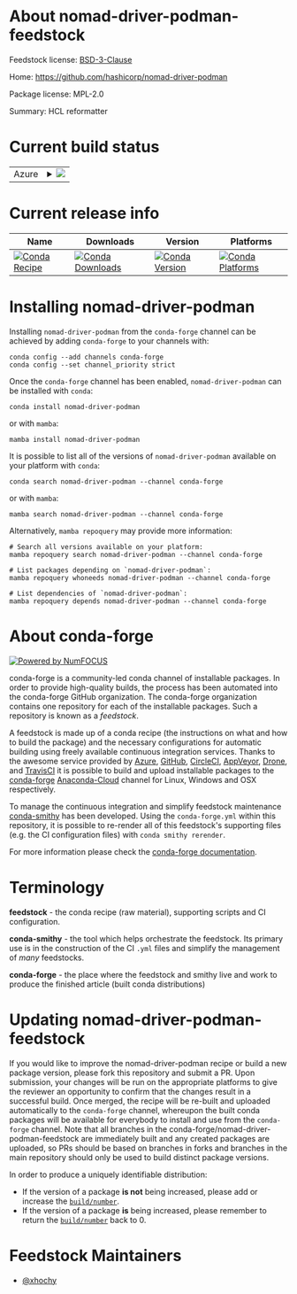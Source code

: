 About nomad-driver-podman-feedstock
===================================

Feedstock license: [BSD-3-Clause](https://github.com/conda-forge/nomad-driver-podman-feedstock/blob/main/LICENSE.txt)

Home: https://github.com/hashicorp/nomad-driver-podman

Package license: MPL-2.0

Summary: HCL reformatter

Current build status
====================


<table>
    
  <tr>
    <td>Azure</td>
    <td>
      <details>
        <summary>
          <a href="https://dev.azure.com/conda-forge/feedstock-builds/_build/latest?definitionId=19523&branchName=main">
            <img src="https://dev.azure.com/conda-forge/feedstock-builds/_apis/build/status/nomad-driver-podman-feedstock?branchName=main">
          </a>
        </summary>
        <table>
          <thead><tr><th>Variant</th><th>Status</th></tr></thead>
          <tbody><tr>
              <td>linux_64</td>
              <td>
                <a href="https://dev.azure.com/conda-forge/feedstock-builds/_build/latest?definitionId=19523&branchName=main">
                  <img src="https://dev.azure.com/conda-forge/feedstock-builds/_apis/build/status/nomad-driver-podman-feedstock?branchName=main&jobName=linux&configuration=linux%20linux_64_" alt="variant">
                </a>
              </td>
            </tr><tr>
              <td>linux_aarch64</td>
              <td>
                <a href="https://dev.azure.com/conda-forge/feedstock-builds/_build/latest?definitionId=19523&branchName=main">
                  <img src="https://dev.azure.com/conda-forge/feedstock-builds/_apis/build/status/nomad-driver-podman-feedstock?branchName=main&jobName=linux&configuration=linux%20linux_aarch64_" alt="variant">
                </a>
              </td>
            </tr><tr>
              <td>linux_ppc64le</td>
              <td>
                <a href="https://dev.azure.com/conda-forge/feedstock-builds/_build/latest?definitionId=19523&branchName=main">
                  <img src="https://dev.azure.com/conda-forge/feedstock-builds/_apis/build/status/nomad-driver-podman-feedstock?branchName=main&jobName=linux&configuration=linux%20linux_ppc64le_" alt="variant">
                </a>
              </td>
            </tr><tr>
              <td>osx_64</td>
              <td>
                <a href="https://dev.azure.com/conda-forge/feedstock-builds/_build/latest?definitionId=19523&branchName=main">
                  <img src="https://dev.azure.com/conda-forge/feedstock-builds/_apis/build/status/nomad-driver-podman-feedstock?branchName=main&jobName=osx&configuration=osx%20osx_64_" alt="variant">
                </a>
              </td>
            </tr><tr>
              <td>osx_arm64</td>
              <td>
                <a href="https://dev.azure.com/conda-forge/feedstock-builds/_build/latest?definitionId=19523&branchName=main">
                  <img src="https://dev.azure.com/conda-forge/feedstock-builds/_apis/build/status/nomad-driver-podman-feedstock?branchName=main&jobName=osx&configuration=osx%20osx_arm64_" alt="variant">
                </a>
              </td>
            </tr><tr>
              <td>win_64</td>
              <td>
                <a href="https://dev.azure.com/conda-forge/feedstock-builds/_build/latest?definitionId=19523&branchName=main">
                  <img src="https://dev.azure.com/conda-forge/feedstock-builds/_apis/build/status/nomad-driver-podman-feedstock?branchName=main&jobName=win&configuration=win%20win_64_" alt="variant">
                </a>
              </td>
            </tr>
          </tbody>
        </table>
      </details>
    </td>
  </tr>
</table>

Current release info
====================

| Name | Downloads | Version | Platforms |
| --- | --- | --- | --- |
| [![Conda Recipe](https://img.shields.io/badge/recipe-nomad--driver--podman-green.svg)](https://anaconda.org/conda-forge/nomad-driver-podman) | [![Conda Downloads](https://img.shields.io/conda/dn/conda-forge/nomad-driver-podman.svg)](https://anaconda.org/conda-forge/nomad-driver-podman) | [![Conda Version](https://img.shields.io/conda/vn/conda-forge/nomad-driver-podman.svg)](https://anaconda.org/conda-forge/nomad-driver-podman) | [![Conda Platforms](https://img.shields.io/conda/pn/conda-forge/nomad-driver-podman.svg)](https://anaconda.org/conda-forge/nomad-driver-podman) |

Installing nomad-driver-podman
==============================

Installing `nomad-driver-podman` from the `conda-forge` channel can be achieved by adding `conda-forge` to your channels with:

```
conda config --add channels conda-forge
conda config --set channel_priority strict
```

Once the `conda-forge` channel has been enabled, `nomad-driver-podman` can be installed with `conda`:

```
conda install nomad-driver-podman
```

or with `mamba`:

```
mamba install nomad-driver-podman
```

It is possible to list all of the versions of `nomad-driver-podman` available on your platform with `conda`:

```
conda search nomad-driver-podman --channel conda-forge
```

or with `mamba`:

```
mamba search nomad-driver-podman --channel conda-forge
```

Alternatively, `mamba repoquery` may provide more information:

```
# Search all versions available on your platform:
mamba repoquery search nomad-driver-podman --channel conda-forge

# List packages depending on `nomad-driver-podman`:
mamba repoquery whoneeds nomad-driver-podman --channel conda-forge

# List dependencies of `nomad-driver-podman`:
mamba repoquery depends nomad-driver-podman --channel conda-forge
```


About conda-forge
=================

[![Powered by
NumFOCUS](https://img.shields.io/badge/powered%20by-NumFOCUS-orange.svg?style=flat&colorA=E1523D&colorB=007D8A)](https://numfocus.org)

conda-forge is a community-led conda channel of installable packages.
In order to provide high-quality builds, the process has been automated into the
conda-forge GitHub organization. The conda-forge organization contains one repository
for each of the installable packages. Such a repository is known as a *feedstock*.

A feedstock is made up of a conda recipe (the instructions on what and how to build
the package) and the necessary configurations for automatic building using freely
available continuous integration services. Thanks to the awesome service provided by
[Azure](https://azure.microsoft.com/en-us/services/devops/), [GitHub](https://github.com/),
[CircleCI](https://circleci.com/), [AppVeyor](https://www.appveyor.com/),
[Drone](https://cloud.drone.io/welcome), and [TravisCI](https://travis-ci.com/)
it is possible to build and upload installable packages to the
[conda-forge](https://anaconda.org/conda-forge) [Anaconda-Cloud](https://anaconda.org/)
channel for Linux, Windows and OSX respectively.

To manage the continuous integration and simplify feedstock maintenance
[conda-smithy](https://github.com/conda-forge/conda-smithy) has been developed.
Using the ``conda-forge.yml`` within this repository, it is possible to re-render all of
this feedstock's supporting files (e.g. the CI configuration files) with ``conda smithy rerender``.

For more information please check the [conda-forge documentation](https://conda-forge.org/docs/).

Terminology
===========

**feedstock** - the conda recipe (raw material), supporting scripts and CI configuration.

**conda-smithy** - the tool which helps orchestrate the feedstock.
                   Its primary use is in the construction of the CI ``.yml`` files
                   and simplify the management of *many* feedstocks.

**conda-forge** - the place where the feedstock and smithy live and work to
                  produce the finished article (built conda distributions)


Updating nomad-driver-podman-feedstock
======================================

If you would like to improve the nomad-driver-podman recipe or build a new
package version, please fork this repository and submit a PR. Upon submission,
your changes will be run on the appropriate platforms to give the reviewer an
opportunity to confirm that the changes result in a successful build. Once
merged, the recipe will be re-built and uploaded automatically to the
`conda-forge` channel, whereupon the built conda packages will be available for
everybody to install and use from the `conda-forge` channel.
Note that all branches in the conda-forge/nomad-driver-podman-feedstock are
immediately built and any created packages are uploaded, so PRs should be based
on branches in forks and branches in the main repository should only be used to
build distinct package versions.

In order to produce a uniquely identifiable distribution:
 * If the version of a package **is not** being increased, please add or increase
   the [``build/number``](https://docs.conda.io/projects/conda-build/en/latest/resources/define-metadata.html#build-number-and-string).
 * If the version of a package **is** being increased, please remember to return
   the [``build/number``](https://docs.conda.io/projects/conda-build/en/latest/resources/define-metadata.html#build-number-and-string)
   back to 0.

Feedstock Maintainers
=====================

* [@xhochy](https://github.com/xhochy/)

